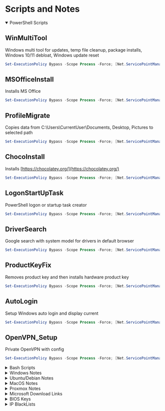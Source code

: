 # Scripts and Notes

<link rel="shortcut icon" type="image/x-icon" href="favicon.ico">

<details open="false">
<summary markdown="span"> PowerShell Scripts</summary>

## WinMultiTool

Windows multi tool for updates, temp file cleanup, package installs, Windows 10/11 debloat, Windows update reset

```powershell
Set-ExecutionPolicy Bypass -Scope Process -Force; [Net.ServicePointManager]::SecurityProtocol = [Net.SecurityProtocolType]::Tls12; iex ((New-Object System.Net.WebClient).DownloadString('https://raw.githubusercontent.com/Ad3t0/windows/master/powershell-core/WinMultiTool.ps1'))
```

## MSOfficeInstall

Installs MS Office

```powershell
Set-ExecutionPolicy Bypass -Scope Process -Force; [Net.ServicePointManager]::SecurityProtocol = [Net.SecurityProtocolType]::Tls12; iex ((New-Object System.Net.WebClient).DownloadString('https://raw.githubusercontent.com/Ad3t0/windows/master/powershell-core/MSOfficeInstall.ps1'))
```

## ProfileMigrate

Copies data from C:\Users\CurrentUser\Documents, Desktop, Pictures to selected path

```powershell
Set-ExecutionPolicy Bypass -Scope Process -Force; [Net.ServicePointManager]::SecurityProtocol = [Net.SecurityProtocolType]::Tls12; iex ((New-Object System.Net.WebClient).DownloadString('https://raw.githubusercontent.com/Ad3t0/windows/master/powershell-core/ProfileMigrate.ps1'))
```

## ChocoInstall

Installs [https://chocolatey.org/](https://chocolatey.org/)

```powershell
Set-ExecutionPolicy Bypass -Scope Process -Force; [Net.ServicePointManager]::SecurityProtocol = [Net.SecurityProtocolType]::Tls12; iex ((New-Object System.Net.WebClient).DownloadString('https://raw.githubusercontent.com/Ad3t0/windows/master/powershell-core/ChocoInstall.ps1'))
```

## LogonStartUpTask

PowerShell logon or startup task creator

```powershell
Set-ExecutionPolicy Bypass -Scope Process -Force; [Net.ServicePointManager]::SecurityProtocol = [Net.SecurityProtocolType]::Tls12; iex ((New-Object System.Net.WebClient).DownloadString('https://raw.githubusercontent.com/Ad3t0/windows/master/powershell-core/LogonStartUpTask.ps1'))
```

## DriverSearch

Google search with system model for drivers in default browser

```powershell
Set-ExecutionPolicy Bypass -Scope Process -Force; [Net.ServicePointManager]::SecurityProtocol = [Net.SecurityProtocolType]::Tls12; iex ((New-Object System.Net.WebClient).DownloadString('https://raw.githubusercontent.com/Ad3t0/windows/master/powershell-core/DriverSearch.ps1'))
```

## ProductKeyFix

Removes product key and then installs hardware product key

```powershell
Set-ExecutionPolicy Bypass -Scope Process -Force; [Net.ServicePointManager]::SecurityProtocol = [Net.SecurityProtocolType]::Tls12; iex ((New-Object System.Net.WebClient).DownloadString('https://raw.githubusercontent.com/Ad3t0/windows/master/powershell-core/ProductKeyFix.ps1'))
```

## AutoLogin

Setup Windows auto login and display current

```powershell
Set-ExecutionPolicy Bypass -Scope Process -Force; [Net.ServicePointManager]::SecurityProtocol = [Net.SecurityProtocolType]::Tls12; iex ((New-Object System.Net.WebClient).DownloadString('https://raw.githubusercontent.com/Ad3t0/windows/master/powershell-core/AutoLogin.ps1'))
```

## OpenVPN_Setup

Private OpenVPN with config

```powershell
Set-ExecutionPolicy Bypass -Scope Process -Force; [Net.ServicePointManager]::SecurityProtocol = [Net.SecurityProtocolType]::Tls12; iex ((New-Object System.Net.WebClient).DownloadString('https://raw.githubusercontent.com/Ad3t0/windows/master/powershell-core/OpenVPN_Setup.ps1'))
```

</details>

<details>
<summary markdown="span"> Bash Scripts</summary>

Script for Setting up Netplan

```bash
curl -sSL https://raw.githubusercontent.com/Ad3t0/Ad3t0/master/bash/netplanSetup.sh | bash
```

Script for Setting up SSH PubKeyAuth and Root Login

```bash
curl -sSL https://raw.githubusercontent.com/Ad3t0/Ad3t0/master/bash/copysshid.sh | bash
```

</details>

<details>
<summary markdown="span"> Windows Notes</summary>

### Convert Windows Server 2019 Evaluation to Standard

```powershell
DISM /online /Set-Edition:ServerStandard /ProductKey:N69G4-B89J2-4G8F4-WWYCC-J464C /AcceptEula
```

### Convert Windows Server 2019 Evaluation to Datacenter

```powershell
DISM /online /Set-Edition:ServerDatacenter /ProductKey:WMDGN-G9PQG-XVVXX-R3X43-63DFG /AcceptEula
```

### Convert Windows Server 2022 Evaluation to Datacenter

```powershell
DISM /online /Set-Edition:ServerDatacenter /ProductKey:WX4NM-KYWYW-QJJR4-XV3QB-6VM33 /AcceptEula
```

### Transfer all FSMO Roles

```powershell
Move-ADDirectoryServerOperationMasterRole "DC1" -OperationMasterRole 0,1,2,3,4
```

### Seize all FSMO Roles

```powershell
Move-ADDirectoryServerOperationMasterRole "DC1" -OperationMasterRole 0,1,2,3,4 -Force
```

### Reset Domain Admin Password Error 4000, 4007

```powershell
netdom resetpwd /server:PDC.domain.com /userd:Domain\domain_admin /passwordd:*
```

### Restore Deleted AD Object

```powershell
Get-ADObject -Filter {displayName -eq 'Full Name'} -IncludeDeletedObjects | Restore-ADObject
```

### Set time server to domain hierarchy

```powershell
Set-ItemProperty -Path "HKLM:\SYSTEM\CurrentControlSet\Services\w32time\TimeProviders\VMICTimeProvider" -Name "Enabled" -Value 0
w32tm /query /source
w32tm /config /syncfromflags:DOMHIER /update
w32tm /resync
```

### Set time server

```powershell
Set-ItemProperty -Path "HKLM:\SYSTEM\CurrentControlSet\Services\w32time\TimeProviders\VMICTimeProvider" -Name "Enabled" -Value 0
w32tm /config /manualpeerlist:time.nist.gov,0x1 /syncfromflags:manual /reliable:yes /update
net stop w32time
net start w32time
w32tm /resync /force
w32tm /query /configuration
```

### Generate and export .pfx cert

```powershell
$notafter = (Get-date).AddYears(10)
$cert = New-SelfSignedCertificate -certstorelocation cert:\localmachine\my -dnsname test.com -NotAfter $notafter
$pwd = ConvertTo-SecureString -String '12345678' -Force -AsPlainText
$path = 'cert:\localMachine\my\' + $cert.thumbprint
Export-PfxCertificate -cert $path -FilePath c:\cert.pfx -Password $pwd
```

</details>

<details>
<summary markdown="span"> Ubuntu/Debian Notes</summary>

Set Timezone

```bash
sudo timedatectl set-timezone America/Denver
```

Edit Crontab

```bash
sudo crontab -e
sudo service cron reload
```

Sysbench Benchmark

```bash
#Install if needed
apt install sysbench
#Run Benchmarks
sysbench cpu run
sysbench memory run
sysbench fileio --file-test-mode=seqwr run
sysbench fileio cleanup
```

Expand Disk Size

```bash
df -h
sudo lvextend -l +100%FREE /dev/ubuntu-vg/ubuntu-lv
sudo resize2fs /dev/mapper/ubuntu--vg-ubuntu--lv
```

Zabbix Setup

```bash
apt install zabbix-agent
sed -i 's/Server=127.0.0.1/Server=192.168.1.1/' /etc/zabbix/zabbix_agentd.conf
systemctl restart zabbix-agent
systemctl enable zabbix-agent
```

Montor network interface bandwidth

```bash
tcptrack -i eno1
```

Install QEMU Guest Agent

```bash
sudo apt install qemu-guest-agent
sudo systemctl start qemu-guest-agent
```

Set Network Config

```bash
sudo nano /etc/netplan/01-netcfg.yaml
```

```bash
network:
  version: 2
  renderer: networkd
  ethernets:
    ens160:
      dhcp4: 'no'
      addresses:
        - 192.168.250.10/24
      gateway4: 192.168.250.1
      nameservers:
        search:
          - TEST.lan
        addresses:
          - 192.168.250.2
          - 192.168.250.1
```

```bash
sudo netplan apply
```

Disk Speed Test

```bash
hdparm -Tt /dev/sda
```

</details>

<details>
<summary markdown="span"> MacOS Notes</summary>

#### Mac Setup

```bash
/bin/bash -c "$(curl -fsSL https://raw.githubusercontent.com/Homebrew/install/HEAD/install.sh)"
echo 'eval "$(/opt/homebrew/bin/brew shellenv)"' >> /Users/admin/.zprofile
eval "$(/opt/homebrew/bin/brew shellenv)"
sudo softwareupdate --install-rosetta
brew install --cask google-chrome ringcentral appcleaner adobe-acrobat-reader adobe-creative-cloud microsoft-office
sudo dscl . create /Users/admin IsHidden 1
```

</details>

<details>
<summary markdown="span"> Proxmox Notes</summary>

Proxmox Helper Scripts VE 7 Post Install [https://tteck.github.io/Proxmox/](https://tteck.github.io/Proxmox/)

```bash
bash -c "$(wget -qLO - https://github.com/tteck/Proxmox/raw/main/misc/post-pve-install.sh)"
```

Proxmox Script VE 8 Upgrade [https://tteck.github.io/Proxmox/](https://tteck.github.io/Proxmox/)

```bash
bash -c "$(wget -qLO - https://github.com/tteck/Proxmox/raw/main/misc/pve8-upgrade.sh)"
```

Change IP in

```bash
nano /etc/network/interfaces
nano /etc/hosts
```

Proxmox Dark Theme [https://tteck.github.io/Proxmox/](https://tteck.github.io/Proxmox/)

```bash
bash <(curl -s https://raw.githubusercontent.com/Weilbyte/PVEDiscordDark/master/PVEDiscordDark.sh ) install
```

Remove Node From Cluster

```bash
#Set to new number of nodes
pvecm expected 1
#Remove node2
pvecm delnode node2
```

Zabbix Setup

```bash
wget https://repo.zabbix.com/zabbix/6.4/ubuntu/pool/main/z/zabbix-release/zabbix-release_6.4-1+ubuntu20.04_all.deb
dpkg -i zabbix-release_6.4-1+ubuntu20.04_all.deb
apt update
apt install zabbix-agent2 zabbix-agent2-plugin-*
sed -i 's/Server=127.0.0.1/Server=192.168.250.10/' /etc/zabbix/zabbix_agent2.conf
systemctl restart zabbix-agent2
systemctl enable zabbix-agent2
```

ZFS Set Volsize

```bash
zfs set volsize=120G rpool/data/vm-<VM ID>-disk-<DISK ID>
```

Install QEMU Guest Agent

```bash
sudo apt install qemu-guest-agent
sudo systemctl start qemu-guest-agent
```

Fix Windows 11/22 crashing on old hardware

```bash
sed -i 's/boot=zfs/boot=zfs kvm.tdp_mmu=N/' /etc/kernel/cmdline
proxmox-boot-tool refresh
```

Set dedicated network interface for replication

```bash
echo "migration: insecure,network=172.17.93.0/24" >> /etc/pve/datacenter.cfg
```

Manually Remove Snapshot

```bash
nano /etc/pve/qemu-server/<vmid>.conf
zfs list
zfs destroy
```

</details>

<details>
<summary markdown="span"> Microsoft Download Links</summary>

### Windows Server ISOs

<table>
   <tbody>
      <tr>
         <td>OS</td>
         <td>Download Link</td>
      </tr>
      <tr>
         <td>Windows Server 2012 R2</td>
         <td><a href="http://download.microsoft.com/download/6/2/A/62A76ABB-9990-4EFC-A4FE-C7D698DAEB96/9600.17050.WINBLUE_REFRESH.140317-1640_X64FRE_SERVER_EVAL_EN-US-IR3_SSS_X64FREE_EN-US_DV9.ISO">http://download.microsoft.com/download/6/2/A/62A76ABB-9990-4EFC-A4FE-C7D698DAEB96/9600.17050.WINBLUE_REFRESH.140317-1640_X64FRE_SERVER_EVAL_EN-US-IR3_SSS_X64FREE_EN-US_DV9.ISO</a></td>
      </tr>
      <tr>
         <td>Windows Server 2016</td>
         <td><a href="http://download.microsoft.com/download/6/9/5/6957BB28-1FAD-4E62-B161-F873196130BD/14393.0.161119-1705.RS1_REFRESH_SERVERESSENTIALS_OEM_X64FRE_EN-US.ISO">http://download.microsoft.com/download/6/9/5/6957BB28-1FAD-4E62-B161-F873196130BD/14393.0.161119-1705.RS1_REFRESH_SERVERESSENTIALS_OEM_X64FRE_EN-US.ISO</a></td>
      </tr>
      <tr>
         <td>Windows Server 2019</td>
         <td><a href="https://software-download.microsoft.com/download/pr/17763.737.190906-2324.rs5_release_svc_refresh_SERVER_EVAL_x64FRE_en-us_1.iso">https://software-download.microsoft.com/download/pr/17763.737.190906-2324.rs5_release_svc_refresh_SERVER_EVAL_x64FRE_en-us_1.iso</a></td>
      </tr>
      <tr>
         <td>Windows Server 2022</td>
         <td><a title="https://software-download.microsoft.com/download/sg/20348.169.210806-2348.fe_release_svc_refresh_SERVER_EVAL_x64FRE_en-us.iso" href="https://software-download.microsoft.com/download/sg/20348.169.210806-2348.fe_release_svc_refresh_SERVER_EVAL_x64FRE_en-us.iso">https://software-download.microsoft.com/download/sg/20348.169.210806-2348.fe_release_svc_refresh_SERVER_EVAL_x64FRE_en-us.iso</a></td>
      </tr>
   </tbody>
</table>

### Microsoft Office Installers

<table>
   <tbody>
      <tr>
         <td>Version</td>
         <td>Download Link</td>
      </tr>
      <tr>
         <td>Office 365 Professional Plus</td>
         <td><a href="http://officecdn.microsoft.com/db/492350F6-3A01-4F97-B9C0-C7C6DDF67D60/media/en-US/O365ProPlusRetail.img">http://officecdn.microsoft.com/db/492350F6-3A01-4F97-B9C0-C7C6DDF67D60/media/en-US/O365ProPlusRetail.img</a></td>
      </tr>
      <tr>
         <td>Office 365 Business</td>
         <td><a href="http://officecdn.microsoft.com/db/492350F6-3A01-4F97-B9C0-C7C6DDF67D60/media/en-US/O365BusinessRetail.img">http://officecdn.microsoft.com/db/492350F6-3A01-4F97-B9C0-C7C6DDF67D60/media/en-US/O365BusinessRetail.img</a></td>
      </tr>
      <tr>
         <td>Office 365 Home Premium</td>
         <td><a href="http://officecdn.microsoft.com/db/492350F6-3A01-4F97-B9C0-C7C6DDF67D60/media/en-US/O365HomePremRetail.img">http://officecdn.microsoft.com/db/492350F6-3A01-4F97-B9C0-C7C6DDF67D60/media/en-US/O365HomePremRetail.img</a></td>
      </tr>
      <tr>
         <td>Office 2019 Professional Plus</td>
         <td><a href="https://officecdn.microsoft.com/db/492350F6-3A01-4F97-B9C0-C7C6DDF67D60/media/en-US/ProPlus2019Retail.img">https://officecdn.microsoft.com/db/492350F6-3A01-4F97-B9C0-C7C6DDF67D60/media/en-US/ProPlus2019Retail.img</a></td>
      </tr>
      <tr>
         <td>Office 2016 Professional Plus</td>
         <td><a href="https://officecdn.microsoft.com/db/492350F6-3A01-4F97-B9C0-C7C6DDF67D60/media/en-US/ProPlusRetail.img">https://officecdn.microsoft.com/db/492350F6-3A01-4F97-B9C0-C7C6DDF67D60/media/en-US/ProPlusRetail.img</a></td>
      </tr>
      <tr>
         <td>Office 2013 Professional</td>
         <td><a href="https://officeredir.microsoft.com/r/rlidO15C2RMediaDownload?p1=db&amp;p2=en-US&amp;p3=ProfessionalRetail">https://officeredir.microsoft.com/r/rlidO15C2RMediaDownload?p1=db&amp;p2=en-US&amp;p3=ProfessionalRetail</a></td>
      </tr>
      <tr>
         <td>Visio 2019 Professional</td>
         <td><a href="https://officecdn.microsoft.com/db/492350F6-3A01-4F97-B9C0-C7C6DDF67D60/media/en-US/VisioPro2019Retail.img">https://officecdn.microsoft.com/db/492350F6-3A01-4F97-B9C0-C7C6DDF67D60/media/en-US/VisioPro2019Retail.img</a></td>
      </tr>
      <tr>
         <td>Visio 2016 Professional</td>
         <td><a href="http://officecdn.microsoft.com/db/492350F6-3A01-4F97-B9C0-C7C6DDF67D60/media/en-US/VisioProRetail.img">http://officecdn.microsoft.com/db/492350F6-3A01-4F97-B9C0-C7C6DDF67D60/media/en-US/VisioProRetail.img</a></td>
      </tr>
      <tr>
         <td>Visio 2016 Standard</td>
         <td><a href="http://officecdn.microsoft.com/db/492350F6-3A01-4F97-B9C0-C7C6DDF67D60/media/en-US/VisioStdRetail.img">http://officecdn.microsoft.com/db/492350F6-3A01-4F97-B9C0-C7C6DDF67D60/media/en-US/VisioStdRetail.img</a></td>
      </tr>
      <tr>
         <td>Project 2019 Professional</td>
         <td><a href="https://officecdn.microsoft.com/db/492350F6-3A01-4F97-B9C0-C7C6DDF67D60/media/en-US/ProjectPro2019Retail.img">https://officecdn.microsoft.com/db/492350F6-3A01-4F97-B9C0-C7C6DDF67D60/media/en-US/ProjectPro2019Retail.img</a></td>
      </tr>
      <tr>
         <td>Project 2016 Professional</td>
         <td><a href="http://officecdn.microsoft.com/db/492350F6-3A01-4F97-B9C0-C7C6DDF67D60/media/en-US/ProjectProRetail.img">http://officecdn.microsoft.com/db/492350F6-3A01-4F97-B9C0-C7C6DDF67D60/media/en-US/ProjectProRetail.img</a></td>
      </tr>
      <tr>
         <td>Project 2016 Standard</td>
         <td><a href="http://officecdn.microsoft.com/db/492350F6-3A01-4F97-B9C0-C7C6DDF67D60/media/en-US/ProjectStdRetail.img">http://officecdn.microsoft.com/db/492350F6-3A01-4F97-B9C0-C7C6DDF67D60/media/en-US/ProjectStdRetail.img</a></td>
      </tr>
      <tr>
         <td>Outlook 2016</td>
         <td><a href="http://officecdn.microsoft.com/db/492350F6-3A01-4F97-B9C0-C7C6DDF67D60/media/en-US/OutlookRetail.img">http://officecdn.microsoft.com/db/492350F6-3A01-4F97-B9C0-C7C6DDF67D60/media/en-US/OutlookRetail.img</a></td>
      </tr>
   </tbody>
</table>

</details>

<details>
<summary markdown="span"> BIOS Keys</summary>

<table>
   <tr>
      <td>Manufacturer</td>
      <td>Key</td>
   </tr>
   <tr>
      <td>Acer</td>
      <td>Del or F2</td>
   </tr>
   <tr>
      <td>ASRock</td>
      <td>F2</td>
   </tr>
   <tr>
      <td>Asus</td>
      <td>Del, F10 or F9</td>
   </tr>
   <tr>
      <td>Biostar</td>
      <td>Del</td>
   </tr>
   <tr>
      <td>Dell</td>
      <td>F2 or F12</td>
   </tr>
   <tr>
      <td>EVGA</td>
      <td>Del</td>
   </tr>
   <tr>
      <td>Gigabyte</td>
      <td>Del</td>
   </tr>
   <tr>
      <td>HP</td>
      <td>F10</td>
   </tr>
   <tr>
      <td>Lenovo</td>
      <td>F2, Fn + F2, F1 or Enter then F1</td>
   </tr>
   <tr>
      <td>Intel</td>
      <td>F2</td>
   </tr>
   <tr>
      <td>MSI</td>
      <td>Del</td>
   </tr>
   <tr>
      <td>Microsoft Surface</td>
      <td>Press and hold volume up</td>
   </tr>
   <tr>
      <td>Origin PC</td>
      <td>F2</td>
   </tr>
   <tr>
      <td>Samsung</td>
      <td>F2</td>
   </tr>
   <tr>
      <td>Toshiba</td>
      <td>F2</td>
   </tr>
   <tr>
      <td>Zotac</td>
      <td>Del</td>
   </tr>
</table>

</details>

<details>
<summary markdown="span"> IP BlackLists</summary>

<table>
   <tbody>
      <tr>
         <td>Category</td>
         <td>Name</td>
         <td>Description</td>
         <td>Source</td>
         <td>Header/Label</td>
      </tr>
      <tr>
         <td>Anonymizers</td>
         <td>dan.me.uk</td>
         <td>This list contains a full list of all TOR nodes</td>
         <td><a href="https://www.dan.me.uk/torlist/ ">https://www.dan.me.uk/torlist/</a></td>
         <td>Anon_TOR</td>
      </tr>
      <tr>
         <td>Anonymizers</td>
         <td>MaxMind</td>
         <td>MaxMind.com sample list of high-risk IP addresses.</td>
         <td><a href="https://www.maxmind.com/en/high-risk-ip-sample-list">https://www.maxmind.com/en/high-risk-ip-sample-list</a></td>
         <td>Anon_MaxMind</td>
      </tr>
      <tr>
         <td>Attacks</td>
         <td>Talos</td>
         <td>TalosIntel.com List of known malicious network threats</td>
         <td><a href="http://talosintel.com/feeds/ip-filter.blf">http://talosintel.com/feeds/ip-filter.blf</a></td>
         <td>Talos</td>
      </tr>
      <tr>
         <td>Attacks</td>
         <td>BadIPs 15d</td>
         <td>Bad IPs in category any with score above 2 and age less than 15d</td>
         <td><a href="https://www.badips.com/get/list/any/2?age=15d">https://www.badips.com/get/list/any/2?age=15d</a></td>
         <td>BadIPs_15d</td>
      </tr>
      <tr>
         <td>Attacks</td>
         <td>BadIPs 30d</td>
         <td>BadIPs.com Bad IPs in category any with score above 2 and age less than 30d</td>
         <td><a href="https://www.badips.com/get/list/any/2?age=30d">https://www.badips.com/get/list/any/2?age=30d</a></td>
         <td>BadIPs_30d</td>
      </tr>
      <tr>
         <td>Attacks</td>
         <td>Blocklist.de</td>
         <td>Blocklist.de IPs that have been detected by fail2ban in the last 48 hours</td>
         <td><a href="http://lists.blocklist.de/lists/all.txt">http://lists.blocklist.de/lists/all.txt</a></td>
         <td>Blocklist.de</td>
      </tr>
      <tr>
         <td>Attacks</td>
         <td>Cyber Crime WHQ</td>
         <td>Block IPs</td>
         <td><a href="https://cybercrime-tracker.net/fuckerz.php">https://cybercrime-tracker.net/fuckerz.php</a></td>
         <td>Cyber_Crime</td>
      </tr>
      <tr>
         <td>Attacks</td>
         <td>ISC_1d</td>
         <td>https://isc.sans.edu/api/sources/attacks/1000/1?text</td>
         <td><a href="https://cinsarmy.com/list/ci-badguys.txt">https://cinsarmy.com/list/ci-badguys.txt</a></td>
         <td>&nbsp;</td>
      </tr>
      <tr>
         <td>Attacks</td>
         <td>Emerging Threats and DShield - Block IPs</td>
         <td>This is combines several lists. At the moment of writing the blocklist contains the following:</td>
         <td>&nbsp;</td>
         <td>&nbsp;</td>
      </tr>
      <tr>
         <td>Attacks</td>
         <td>Emerging Threats and DShield - Compromised IPs</td>
         <td>Compromised IPs</td>
         <td><a href="https://rules.emergingthreats.net/blockrules/compromised-ips.txt">https://rules.emergingthreats.net/blockrules/compromised-ips.txt</a></td>
         <td>ET_Comp_IP</td>
      </tr>
      <tr>
         <td>Attacks</td>
         <td>GreenSnow</td>
         <td>GreenSnow.co the blacklisted list of IPs for online servers.</td>
         <td><a href="https://blocklist.greensnow.co/greensnow.txt">https://blocklist.greensnow.co/greensnow.txt</a></td>
         <td>GreenSnow</td>
      </tr>
      <tr>
         <td>Attacks</td>
         <td>MyIP.ms</td>
         <td>Our sites are visited by tens of thousands of people every day. Our unique protection system allows us to easily identify the IP of Unknown Spam Bots / Crawlers and other IP with dangerous software. Below are published in real time our blacklist of such IP's. Hope it will be helpful for you. Read More</td>
         <td><a href="https://www.myip.ms/files/blacklist/general/latest_blacklist.txt">https://www.myip.ms/files/blacklist/general/latest_blacklist.txt</a></td>
         <td>MyIP_ms</td>
      </tr>
      <tr>
         <td>Attacks</td>
         <td>Internet Storm Center</td>
         <td>IP Block List</td>
         <td><a href="https://isc.sans.edu/api/sources/attacks/1000/30?text">https://isc.sans.edu/api/sources/attacks/1000/30?text</a></td>
         <td>ISC_30d</td>
      </tr>
      <tr>
         <td>Attacks</td>
         <td>NormShield</td>
         <td>NormShield.com IPs in category attack with severity all</td>
         <td><a href="https://iplists.firehol.org/files/normshield_all_attack.ipset">https://iplists.firehol.org/files/normshield_all_attack.ipset</a></td>
         <td>NormShield_All</td>
      </tr>
      <tr>
         <td>Attacks</td>
         <td>Snort IPfilter</td>
         <td>Same as TALOS</td>
         <td><a href="http://labs.snort.org/feeds/ip-filter.blf">http://labs.snort.org/feeds/ip-filter.blf</a></td>
         <td>SnortIPfilter</td>
      </tr>
      <tr>
         <td>Malware</td>
         <td>Abuse.ch Feodo</td>
         <td>Included in RW. Abuse.ch Feodo tracker trojan includes IPs which are being used by Feodo (also known as Cridex or Bugat) which commits ebanking fraud</td>
         <td><a href="https://feodotracker.abuse.ch/blocklist/?download=ipblocklist">https://feodotracker.abuse.ch/blocklist/?download=ipblocklist</a></td>
         <td>Abusech_Feodo</td>
      </tr>
      <tr>
         <td>Malware</td>
         <td>Abuse.ch Ransomware Tracker Feed</td>
         <td>Abuse.ch Ransomware Tracker Ransomware Tracker tracks and monitors the status of domain names, IP addresses and URLs that are associated with Ransomware, such as Botnet C&amp;C servers, distribution sites and payment sites.</td>
         <td><a href="https://ransomwaretracker.abuse.ch/feeds/csv/">https://ransomwaretracker.abuse.ch/feeds/csv/</a></td>
         <td>Abusech_Feed</td>
      </tr>
      <tr>
         <td>Malware</td>
         <td>Abuse.ch Ransomware Tracker RW</td>
         <td>Abuse.ch Ransomware Tracker Ransomware Tracker tracks and monitors the status of domain names, IP addresses and URLs that are associated with Ransomware, such as Botnet C&amp;C servers, distribution sites and payment sites.</td>
         <td><a href="https://ransomwaretracker.abuse.ch/downloads/RW_IPBL.txt">https://ransomwaretracker.abuse.ch/downloads/RW_IPBL.txt</a></td>
         <td>Abusech_RW</td>
      </tr>
      <tr>
         <td>Malware</td>
         <td>Abuse.ch SSL Blacklist Agressive</td>
         <td>Abuse.ch SSL Blacklist The aggressive version of the SSL IP Blacklist contains all IPs that SSLBL ever detected being associated with a malicious SSL certificate</td>
         <td><a href="https://sslbl.abuse.ch/blacklist/sslipblacklist_aggressive.csv">https://sslbl.abuse.ch/blacklist/sslipblacklist_aggressive.csv</a></td>
         <td>Abusech_sslbl</td>
      </tr>
      <tr>
         <td>Malware</td>
         <td>Abuse.ch Zeus</td>
         <td>Included in RW. Abuse.ch Zeus tracker standard, contains the same data as the ZeuS IP blocklist (zeus_badips) but with the slight difference that it doesn't exclude hijacked websites (level 2) and free web hosting providers (level 3)</td>
         <td><a href="https://zeustracker.abuse.ch/blocklist.php?download=ipblocklist">https://zeustracker.abuse.ch/blocklist.php?download=ipblocklist</a></td>
         <td>Abusech_Zeus</td>
      </tr>
      <tr>
         <td>Malware</td>
         <td>Bambenek</td>
         <td>Master Feed of known, active and non-sinkholed C&amp;Cs IP addresses</td>
         <td><a href="https://osint.bambenekconsulting.com/feeds/c2-ipmasterlist.txt">https://osint.bambenekconsulting.com/feeds/c2-ipmasterlist.txt</a></td>
         <td>Bambenek_All</td>
      </tr>
      <tr>
         <td>Malware</td>
         <td>IBM X-Force</td>
         <td>IBM X-Force Exchange Botnet Command and Control Servers</td>
         <td><a href="https://iplists.firehol.org/files/xforce_bccs.ipset">https://iplists.firehol.org/files/xforce_bccs.ipset</a></td>
         <td>IBM_XForce</td>
      </tr>
      <tr>
         <td>Malware</td>
         <td>Malc0de</td>
         <td>Malc0de.com malicious IPs of the last 30 days</td>
         <td><a href="http://malc0de.com/bl/IP_Blacklist.txt">http://malc0de.com/bl/IP_Blacklist.txt</a></td>
         <td>Malc0de</td>
      </tr>
      <tr>
         <td>Malware</td>
         <td>MalwareDomainList</td>
         <td>malwaredomainlist.com list of malware active ip addresses</td>
         <td><a href="http://www.malwaredomainlist.com/hostslist/ip.txt">http://www.malwaredomainlist.com/hostslist/ip.txt</a></td>
         <td>MalwareDomainList</td>
      </tr>
      <tr>
         <td>Malware</td>
         <td>URLVir</td>
         <td>URLVir.com Active Malicious IP Addresses Hosting Malware. URLVir is an online security service developed by NoVirusThanks Company Srl that automatically monitors changes of malicious URLs (executable files)</td>
         <td><a href="http://www.urlvir.com/export-ip-addresses/">http://www.urlvir.com/export-ip-addresses/</a></td>
         <td>URLVir</td>
      </tr>
      <tr>
         <td>Malware</td>
         <td>VxVault</td>
         <td>VxVault The latest 100 additions of VxVault.</td>
         <td><a href="http://vxvault.net/ViriList.php?s=0&amp;m=100">http://vxvault.net/ViriList.php?s=0&amp;m=100</a></td>
         <td>VxVault</td>
      </tr>
      <tr>
         <td>Reputation</td>
         <td>AlienVault</td>
         <td>AlienVault.com IP reputation database</td>
         <td><a href="https://reputation.alienvault.com/reputation.generic">https://reputation.alienvault.com/reputation.generic</a></td>
         <td>AlienVault</td>
      </tr>
      <tr>
         <td>Reputation</td>
         <td>Binary Defense</td>
         <td>Binary Defense Systems Artillery Threat Intelligence Feed and Banlist Feed</td>
         <td><a href="https://www.binarydefense.com/banlist.txt">https://www.binarydefense.com/banlist.txt</a></td>
         <td>BinaryDefense</td>
      </tr>
      <tr>
         <td>Reputation</td>
         <td>CINS Army</td>
         <td>CIArmy.com IPs with poor Rogue Packet score that have not yet been identified as malicious by the community</td>
         <td><a href="http://cinsscore.com/list/ci-badguys.txt">http://cinsscore.com/list/ci-badguys.txt</a></td>
         <td>CINS_Army</td>
      </tr>
      <tr>
         <td>Attacks</td>
         <td>ISCBlock</td>
         <td>&nbsp;</td>
         <td><a href="https://isc.sans.edu/feeds/block.txt">https://isc.sans.edu/feeds/block.txt</a></td>
         <td>&nbsp;</td>
      </tr>
      <tr>
         <td>Anonymizers</td>
         <td>ProxyLists_1d</td>
         <td>&nbsp;</td>
         <td><a href="https://iplists.firehol.org/files/proxylists_1d.ipset">https://iplists.firehol.org/files/proxylists_1d.ipset</a></td>
         <td>&nbsp;</td>
      </tr>
      <tr>
         <td>Malware</td>
         <td>Abuse_DYRE</td>
         <td>&nbsp;</td>
         <td><a href="https://sslbl.abuse.ch/blacklist/dyre_sslipblacklist.csv">https://sslbl.abuse.ch/blacklist/dyre_sslipblacklist.csv</a></td>
         <td>&nbsp;</td>
      </tr>
   </tbody>
</table>

</details>
<!-- Global site tag (gtag.js) - Google Analytics -->
<script async src="https://www.googletagmanager.com/gtag/js?id=G-1PK0HQVY3B"></script>
<script>
  window.dataLayer = window.dataLayer || [];
  function gtag(){dataLayer.push(arguments);}
  gtag('js', new Date());

  gtag('config', 'G-1PK0HQVY3B');
</script>
